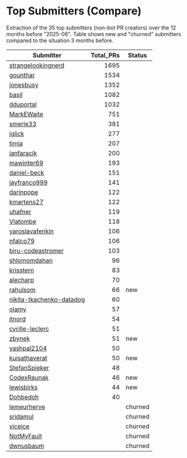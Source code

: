# Top Submitters (Compare)

Extraction of the 35 top submitters (non-bot PR creators) 
over the 12 months before "2025-06".
Table shows new and "churned" submitters compared 
to the situation 3 months before.


| Submitter                | Total_PRs | Status  |
| ------------------------ | --------: | ------- |
| [strangelookingnerd](plot/strangelookingnerd.png) |      1695 |         |
| [gounthar](plot/gounthar.png) |      1534 |         |
| [jonesbusy](plot/jonesbusy.png) |      1352 |         |
| [basil](plot/basil.png) |      1082 |         |
| [dduportal](plot/dduportal.png) |      1032 |         |
| [MarkEWaite](plot/MarkEWaite.png) |       751 |         |
| [smerle33](plot/smerle33.png) |       381 |         |
| [jglick](plot/jglick.png) |       277 |         |
| [timja](plot/timja.png) |       207 |         |
| [janfaracik](plot/janfaracik.png) |       200 |         |
| [mawinter69](plot/mawinter69.png) |       193 |         |
| [daniel-beck](plot/daniel-beck.png) |       151 |         |
| [jayfranco999](plot/jayfranco999.png) |       141 |         |
| [darinpope](plot/darinpope.png) |       122 |         |
| [kmartens27](plot/kmartens27.png) |       122 |         |
| [uhafner](plot/uhafner.png) |       119 |         |
| [Vlatombe](plot/Vlatombe.png) |       118 |         |
| [yaroslavafenkin](plot/yaroslavafenkin.png) |       106 |         |
| [nfalco79](plot/nfalco79.png) |       106 |         |
| [biru-codeastromer](plot/biru-codeastromer.png) |       103 |         |
| [shlomomdahan](plot/shlomomdahan.png) |        96 |         |
| [krisstern](plot/krisstern.png) |        83 |         |
| [alecharp](plot/alecharp.png) |        70 |         |
| [rahulsom](plot/rahulsom.png) |        66 | new     |
| [nikita-tkachenko-datadog](plot/nikita-tkachenko-datadog.png) |        60 |         |
| [olamy](plot/olamy.png) |        57 |         |
| [jtnord](plot/jtnord.png) |        54 |         |
| [cyrille-leclerc](plot/cyrille-leclerc.png) |        51 |         |
| [zbynek](plot/zbynek.png) |        51 | new     |
| [yashpal2104](plot/yashpal2104.png) |        50 |         |
| [kuisathaverat](plot/kuisathaverat.png) |        50 | new     |
| [StefanSpieker](plot/StefanSpieker.png) |        48 |         |
| [CodexRaunak](plot/CodexRaunak.png) |        46 | new     |
| [lewisbirks](plot/lewisbirks.png) |        44 | new     |
| [Dohbedoh](plot/Dohbedoh.png) |        40 |         |
| [lemeurherve](plot/lemeurherve.png) |           | churned |
| [sridamul](plot/sridamul.png) |           | churned |
| [viceice](plot/viceice.png) |           | churned |
| [NotMyFault](plot/NotMyFault.png) |           | churned |
| [dwnusbaum](plot/dwnusbaum.png) |           | churned |
